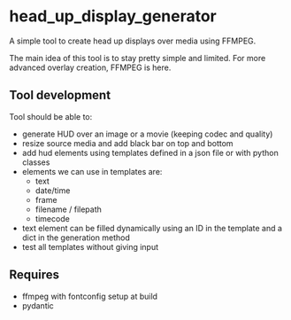 # head_up_display_generator
A simple tool to create head up displays over media using FFMPEG.

The main idea of this tool is to stay pretty simple and limited. For more advanced
overlay creation, FFMPEG is here.

## Tool development
Tool should be able to:
- generate HUD over an image or a movie (keeping codec and quality)
- resize source media and add black bar on top and bottom
- add hud elements using templates defined in a json file or with python classes
- elements we can use in templates are:
    - text
    - date/time
    - frame
    - filename / filepath
    - timecode
- text element can be filled dynamically using an ID in the template and a dict in the generation method
- test all templates without giving input

## Requires
- ffmpeg with fontconfig setup at build
- pydantic